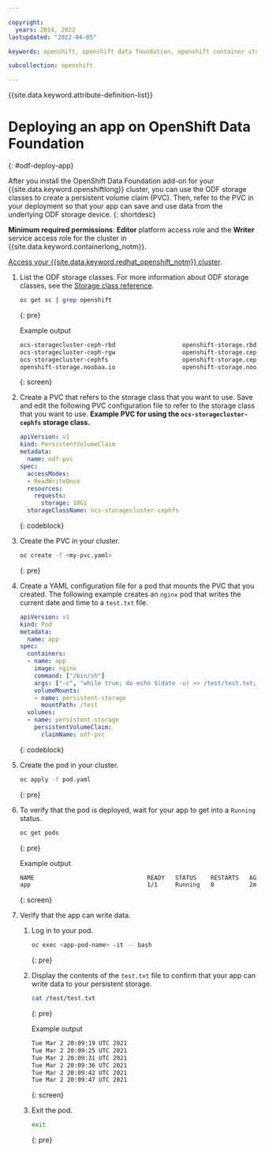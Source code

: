 ```yaml
---

copyright:
  years: 2014, 2022
lastupdated: "2022-04-05"

keywords: openshift, openshift data foundation, openshift container storage, ocs

subcollection: openshift

---
```



{{site.data.keyword.attribute-definition-list}}

# Deploying an app on OpenShift Data Foundation
{: #odf-deploy-app}

After you install the OpenShift Data Foundation add-on for your {{site.data.keyword.openshiftlong}} cluster, you can use the ODF storage classes to create a persistent volume claim (PVC). Then, refer to the PVC in your deployment so that your app can save and use data from the underlying ODF storage device.
{: shortdesc}

**Minimum required permissions**: **Editor** platform access role and the **Writer** service access role for the cluster in {{site.data.keyword.containerlong_notm}}.

[Access your {{site.data.keyword.redhat_openshift_notm}} cluster](/docs/openshift?topic=openshift-access_cluster).

1. List the ODF storage classes. For more information about ODF storage classes, see the [Storage class reference](/docs/openshift?topic=openshift-ocs-sc-ref#ocs-sc-ref).
    ```sh
    oc get sc | grep openshift
    ```
    {: pre}

    Example output
    ```sh
    ocs-storagecluster-ceph-rbd                   openshift-storage.rbd.csi.ceph.com      Delete          Immediate              true                   14d
    ocs-storagecluster-ceph-rgw                   openshift-storage.ceph.rook.io/bucket   Delete          Immediate              false                  14d
    ocs-storagecluster-cephfs                     openshift-storage.cephfs.csi.ceph.com   Delete          Immediate              true                   14d
    openshift-storage.noobaa.io                   openshift-storage.noobaa.io/obc         Delete          Immediate              false                  14d
    ```
    {: screen}


1. Create a PVC that refers to the storage class that you want to use. Save and edit the following PVC configuration file to refer to the storage class that you want to use.
    **Example PVC for using the `ocs-storagecluster-cephfs` storage class.**
    ```yaml
    apiVersion: v1
    kind: PersistentVolumeClaim
    metadata:
      name: odf-pvc
    spec:
      accessModes:
      - ReadWriteOnce
      resources:
        requests:
          storage: 10Gi
      storageClassName: ocs-storagecluster-cephfs
    ```
    {: codeblock}

1. Create the PVC in your cluster.
    ```sh
    oc create -f <my-pvc.yaml>
    ```
    {: pre}

1. Create a YAML configuration file for a pod that mounts the PVC that you created. The following example creates an `nginx` pod that writes the current date and time to a `test.txt` file.
    ```yaml
    apiVersion: v1
    kind: Pod
    metadata:
      name: app
    spec:
      containers:
      - name: app
        image: nginx
        command: ["/bin/sh"]
        args: ["-c", "while true; do echo $(date -u) >> /test/test.txt; sleep 600; done"]
        volumeMounts:
        - name: persistent-storage
          mountPath: /test
      volumes:
      - name: persistent-storage
        persistentVolumeClaim:
          claimName: odf-pvc
    ```
    {: codeblock}

1. Create the pod in your cluster.
    ```sh
    oc apply -f pod.yaml
    ```
    {: pre}

1. To verify that the pod is deployed, wait for your app to get into a `Running` status.
    ```sh
    oc get pods
    ```
    {: pre}

    Example output

    ```sh
    NAME                                READY   STATUS    RESTARTS   AGE
    app                                 1/1     Running   0          2m58s
    ```
    {: screen}

1. Verify that the app can write data.
    1. Log in to your pod.
        ```sh
        oc exec <app-pod-name> -it -- bash
        ```
        {: pre}

    1. Display the contents of the `test.txt` file to confirm that your app can write data to your persistent storage.
        ```sh
        cat /test/test.txt
        ```
        {: pre}

        Example output
        ```sh
        Tue Mar 2 20:09:19 UTC 2021
        Tue Mar 2 20:09:25 UTC 2021
        Tue Mar 2 20:09:31 UTC 2021
        Tue Mar 2 20:09:36 UTC 2021
        Tue Mar 2 20:09:42 UTC 2021
        Tue Mar 2 20:09:47 UTC 2021
        ```
        {: screen}

    1. Exit the pod.
        ```sh
        exit
        ```
        {: pre}









